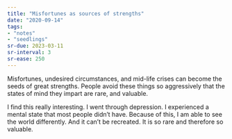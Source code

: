 ```yaml
---
title: "Misfortunes as sources of strengths"
date: "2020-09-14"
tags:
- "notes"
- "seedlings"
sr-due: 2023-03-11
sr-interval: 3
sr-ease: 250
---
```


Misfortunes, undesired circumstances, and mid-life crises can become the seeds of great strengths. People avoid these things so aggressively that the states of mind they impart are rare, and valuable.

I find this really interesting. I went through depression. I experienced a mental state that most people didn’t have. Because of this, I am able to see the world differently. And it can’t be recreated. It is so rare and therefore so valuable.
